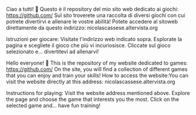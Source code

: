 Ciao a tutti! 👋
Questo è il repository del mio sito web dedicato ai giochi: https://github.com/
Sul sito troverete una raccolta di diversi giochi con cui potrete divertirvi e allenare le vostre abilità!
Potete accedere al sitoweb direttamente da questo indirizzo: nicolascassese.altervista.org

Istruzioni per giocare:
Visitate l'indirizzo web indicato sopra.
Esplorate la pagina e scegliete il gioco che più vi incuriosisce.
Cliccate sul gioco selezionato e... divertitevi ad allenarvi! 

Hello everyone! 👋
This is the repository of my website dedicated to games: https://github.com/
On the site, you will find a collection of different games that you can enjoy and train your skills!
How to access the website:You can visit the website directly at this address: nicolascassese.altervista.org

Instructions for playing:
Visit the website address mentioned above.
Explore the page and choose the game that interests you the most.
Click on the selected game and... have fun training!
